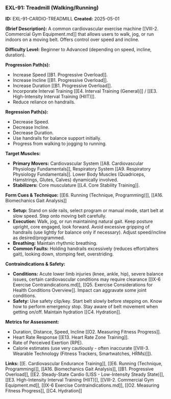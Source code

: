 ### **EXL-91: Treadmill (Walking/Running)**

**ID:** EXL-91-CARDIO-TREADMILL **Created:** 2025-05-01

**(Brief Description):** A common cardiovascular exercise machine [[VIII-2. Commercial Gym Equipment.md]] that allows users to walk, jog, or run indoors on a moving belt. Offers control over speed and incline.

**Difficulty Level:** Beginner to Advanced (depending on speed, incline, duration).

**Progression Path(s):**

- Increase Speed [[B1. Progressive Overload]].
- Increase Incline [[B1. Progressive Overload]].
- Increase Duration [[B1. Progressive Overload]].
- Incorporate Interval Training [[E4. Interval Training (General)]] / [[E3. High-Intensity Interval Training (HIIT)]].
- Reduce reliance on handrails.

**Regression Path(s):**

- Decrease Speed.
- Decrease Incline.
- Decrease Duration.
- Use handrails for balance support initially.
- Progress from walking to jogging to running.

**Target Muscles:**

- **Primary Movers:** Cardiovascular System [[A8. Cardiovascular Physiology Fundamentals]], Respiratory System [[A9. Respiratory Physiology Fundamentals]]. Lower Body Muscles (Quadriceps, Hamstrings, Glutes, Calves) dynamically involved.
- **Stabilizers:** Core musculature [[L4. Core Stability Training]].

**Form Cues & Technique:** [[E6. Running (Technique, Programming)]], [[A16. Biomechanics Gait Analysis]]

- **Setup:** Stand on side rails, select program or manual mode, start belt at slow speed. Step onto moving belt carefully.
- **Execution:** Walk, jog, or run maintaining natural gait. Keep posture upright, core engaged, look forward. Avoid excessive gripping of handrails (use lightly for balance only if necessary). Adjust speed/incline as desired/programmed.
- **Breathing:** Maintain rhythmic breathing.
- **Common Faults:** Holding handrails excessively (reduces effort/alters gait), looking down, stomping feet, overstriding.

**Contraindications & Safety:**

- **Conditions:** Acute lower limb injuries (knee, ankle, hip), severe balance issues, certain cardiovascular conditions may require clearance [[IX-6 Exercise Contraindications.md]], [[Q5. Exercise Considerations for Health Conditions Overview]]. Impact can aggravate some joint conditions.
- **Safety:** Use safety clip/key. Start belt slowly before stepping on. Know how to perform emergency stop. Stay aware of belt movement when getting on/off. Maintain hydration [[C4. Hydration]].

**Metrics for Assessment:**

- Duration, Distance, Speed, Incline [[O2. Measuring Fitness Progress]].
- Heart Rate Response [[E13. Heart Rate Zone Training]].
- Rate of Perceived Exertion (RPE).
- Calorie estimates (use very cautiously - often inaccurate [[VIII-3. Wearable Technology (Fitness Trackers, Smartwatches, HRMs)]]).

**Links:** [[E. Cardiovascular  Endurance Training]], [[E6. Running (Technique, Programming)]], [[A16. Biomechanics Gait Analysis]], [[B1. Progressive Overload]], [[E2. Steady-State Cardio (LISS - Low-Intensity Steady State)]], [[E3. High-Intensity Interval Training (HIIT)]], [[VIII-2. Commercial Gym Equipment.md]], [[IX-6 Exercise Contraindications.md]], [[O2. Measuring Fitness Progress]], [[C4. Hydration]]